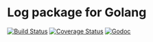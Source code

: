 # Log package for Golang
[![Build Status](https://travis-ci.org/mendersoftware/log.svg?branch=master)](https://travis-ci.org/mendersoftware/log)
[![Coverage Status](https://coveralls.io/repos/github/mendersoftware/log/badge.svg?branch=master)](https://coveralls.io/github/mendersoftware/log?branch=master)
[![Godoc](http://img.shields.io/badge/godoc-reference-blue.svg?style=flat)](https://godoc.org/github.com/mendersoftware/log)
